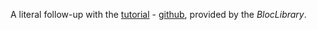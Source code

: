 A literal follow-up with the [tutorial](https://bloclibrary.dev/#/flutterinfinitelisttutorial) - [github](https://github.com/felangel/bloc/tree/master/examples/flutter_infinite_list), provided by the <i>BlocLibrary</i>.

